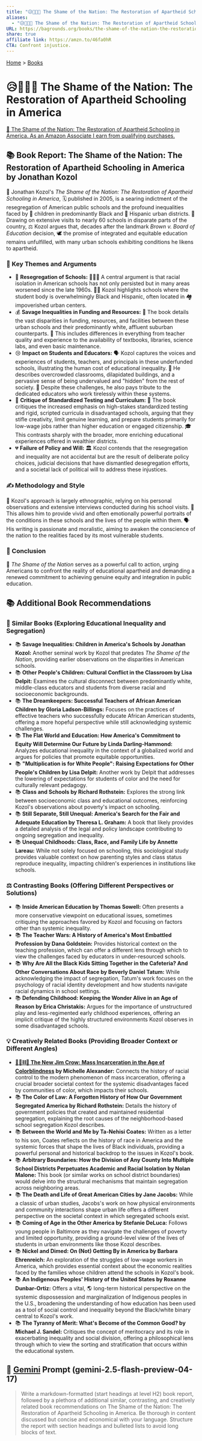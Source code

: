 ```yaml
---
title: "😥🏫🇺🇸 The Shame of the Nation: The Restoration of Apartheid Schooling in America"
aliases:
  - "😥🏫🇺🇸 The Shame of the Nation: The Restoration of Apartheid Schooling in America"
URL: https://bagrounds.org/books/the-shame-of-the-nation-the-restoration-of-apartheid-schooling-in-america
share: true
affiliate link: https://amzn.to/46fa0hR
CTA: Confront injustice.
---
```

[Home](../index.md) > [Books](./index.md)  
# 😥🏫🇺🇸 The Shame of the Nation: The Restoration of Apartheid Schooling in America  
[🛒 The Shame of the Nation: The Restoration of Apartheid Schooling in America. As an Amazon Associate I earn from qualifying purchases.](https://amzn.to/46fa0hR)  
  
## 📚 Book Report: The Shame of the Nation: The Restoration of Apartheid Schooling in America by Jonathan Kozol  
  
👤 Jonathan Kozol's *The Shame of the Nation: The Restoration of Apartheid Schooling in America*, 🗓️ published in 2005, is a searing indictment of the resegregation of American public schools and the profound inequalities faced by 👧 children in predominantly Black and 👦 Hispanic urban districts. 🏫 Drawing on extensive visits to nearly 60 schools in disparate parts of the country, ⚖️ Kozol argues that, decades after the landmark *Brown v. Board of Education* decision, 🕊️ the promise of integrated and equitable education remains unfulfilled, with many urban schools exhibiting conditions he likens to apartheid.  
  
### 🔑 Key Themes and Arguments  
  
* 🏫 **Resegregation of Schools:** 🧑‍🤝‍🧑 A central argument is that racial isolation in American schools has not only persisted but in many areas worsened since the late 1960s. 👧🏽 Kozol highlights schools where the student body is overwhelmingly Black and Hispanic, often located in 🏘️ impoverished urban centers.  
* 💰 **Savage Inequalities in Funding and Resources:** 💸 The book details the vast disparities in funding, resources, and facilities between these urban schools and their predominantly white, affluent suburban counterparts. 🍎 This includes differences in everything from teacher quality and experience to the availability of textbooks, libraries, science labs, and even basic maintenance.  
* 😢 **Impact on Students and Educators:** 🗣️ Kozol captures the voices and experiences of students, teachers, and principals in these underfunded schools, illustrating the human cost of educational inequality. 🏢 He describes overcrowded classrooms, dilapidated buildings, and a pervasive sense of being undervalued and "hidden" from the rest of society. 🙌 Despite these challenges, he also pays tribute to the dedicated educators who work tirelessly within these systems.  
* 📝 **Critique of Standardized Testing and Curriculum:** 🧪 The book critiques the increased emphasis on high-stakes standardized testing and rigid, scripted curricula in disadvantaged schools, arguing that they stifle creativity, limit genuine learning, and prepare students primarily for low-wage jobs rather than higher education or engaged citizenship. 🎓 This contrasts sharply with the broader, more enriching educational experiences offered in wealthier districts.  
* 💔 **Failure of Policy and Will:** 🏛️ Kozol contends that the resegregation and inequality are not accidental but are the result of deliberate policy choices, judicial decisions that have dismantled desegregation efforts, and a societal lack of political will to address these injustices.  
  
### ✍️ Methodology and Style  
  
🔎 Kozol's approach is largely ethnographic, relying on his personal observations and extensive interviews conducted during his school visits. 📝 This allows him to provide vivid and often emotionally powerful portraits of the conditions in these schools and the lives of the people within them. 🗣️ His writing is passionate and moralistic, aiming to awaken the conscience of the nation to the realities faced by its most vulnerable students.  
  
### 🏁 Conclusion  
  
📣 *The Shame of the Nation* serves as a powerful call to action, urging Americans to confront the reality of educational apartheid and demanding a renewed commitment to achieving genuine equity and integration in public education.  
  
## 📚 Additional Book Recommendations  
  
### 📖 Similar Books (Exploring Educational Inequality and Segregation)  
  
* 📚 **Savage Inequalities: Children in America's Schools by Jonathan Kozol:** Another seminal work by Kozol that predates *The Shame of the Nation*, providing earlier observations on the disparities in American schools.  
* 📚 **Other People's Children: Cultural Conflict in the Classroom by Lisa Delpit:** Examines the cultural disconnect between predominantly white, middle-class educators and students from diverse racial and socioeconomic backgrounds.  
* 📚 **The Dreamkeepers: Successful Teachers of African American Children by Gloria Ladson-Billings:** Focuses on the practices of effective teachers who successfully educate African American students, offering a more hopeful perspective while still acknowledging systemic challenges.  
* 📚 **The Flat World and Education: How America's Commitment to Equity Will Determine Our Future by Linda Darling-Hammond:** Analyzes educational inequality in the context of a globalized world and argues for policies that promote equitable opportunities.  
* 📚 **"Multiplication is for White People": Raising Expectations for Other People's Children by Lisa Delpit:** Another work by Delpit that addresses the lowering of expectations for students of color and the need for culturally relevant pedagogy.  
* 📚 **Class and Schools by Richard Rothstein:** Explores the strong link between socioeconomic class and educational outcomes, reinforcing Kozol's observations about poverty's impact on schooling.  
* 📚 **Still Separate, Still Unequal: America's Search for the Fair and Adequate Education by Theresa L. Graham:** A book that likely provides a detailed analysis of the legal and policy landscape contributing to ongoing segregation and inequality.  
* 📚 **Unequal Childhoods: Class, Race, and Family Life by Annette Lareau:** While not solely focused on schooling, this sociological study provides valuable context on how parenting styles and class status reproduce inequality, impacting children's experiences in institutions like schools.  
  
### ⚖️ Contrasting Books (Offering Different Perspectives or Solutions)  
  
* 📚 **Inside American Education by Thomas Sowell:** Often presents a more conservative viewpoint on educational issues, sometimes critiquing the approaches favored by Kozol and focusing on factors other than systemic inequality.  
* 📚 **The Teacher Wars: A History of America's Most Embattled Profession by Dana Goldstein:** Provides historical context on the teaching profession, which can offer a different lens through which to view the challenges faced by educators in under-resourced schools.  
* 📚 **Why Are All the Black Kids Sitting Together in the Cafeteria? And Other Conversations About Race by Beverly Daniel Tatum:** While acknowledging the impact of segregation, Tatum's work focuses on the psychology of racial identity development and how students navigate racial dynamics in school settings.  
* 📚 **Defending Childhood: Keeping the Wonder Alive in an Age of Reason by Erica Christakis:** Argues for the importance of unstructured play and less-regimented early childhood experiences, offering an implicit critique of the highly structured environments Kozol observes in some disadvantaged schools.  
  
### 💡 Creatively Related Books (Providing Broader Context or Different Angles)  
  
* **[🧑🏿⛓️🙈 The New Jim Crow: Mass Incarceration in the Age of Colorblindness](./the-new-jim-crow-mass-incarceration-in-the-age-of-colorblindness.md) by Michelle Alexander:** Connects the history of racial control to the modern phenomenon of mass incarceration, offering a crucial broader societal context for the systemic disadvantages faced by communities of color, which impacts their schools.  
* 📚 **The Color of Law: A Forgotten History of How Our Government Segregated America by Richard Rothstein:** Details the history of government policies that created and maintained residential segregation, explaining the root causes of the neighborhood-based school segregation Kozol describes.  
* 📚 **Between the World and Me by Ta-Nehisi Coates:** Written as a letter to his son, Coates reflects on the history of race in America and the systemic forces that shape the lives of Black individuals, providing a powerful personal and historical backdrop to the issues in Kozol's book.  
* 📚 **Arbitrary Boundaries: How the Division of Any County Into Multiple School Districts Perpetuates Academic and Racial Isolation by Nolan Malone:** This book (or similar works on school district boundaries) would delve into the structural mechanisms that maintain segregation across neighboring areas.  
* 📚 **The Death and Life of Great American Cities by Jane Jacobs:** While a classic of urban studies, Jacobs's work on how physical environments and community interactions shape urban life offers a different perspective on the societal context in which segregated schools exist.  
* 📚 **Coming of Age in the Other America by Stefanie DeLuca:** Follows young people in Baltimore as they navigate the challenges of poverty and limited opportunity, providing a ground-level view of the lives of students in urban environments like those Kozol describes.  
* 📚 **Nickel and Dimed: On (Not) Getting By in America by Barbara Ehrenreich:** An exploration of the struggles of low-wage workers in America, which provides essential context about the economic realities faced by the families whose children attend the schools in Kozol's book.  
* 📚 **An Indigenous Peoples' History of the United States by Roxanne Dunbar-Ortiz:** Offers a vital, 🌎 long-term historical perspective on the systemic dispossession and marginalization of Indigenous peoples in the U.S., broadening the understanding of how education has been used as a tool of social control and inequality beyond the Black/white binary central to Kozol's work.  
* 📚 **The Tyranny of Merit: What's Become of the Common Good? by Michael J. Sandel:** Critiques the concept of meritocracy and its role in exacerbating inequality and social division, offering a philosophical lens through which to view the sorting and stratification that occurs within the educational system.  
  
## 💬 [Gemini](../software/gemini.md) Prompt (gemini-2.5-flash-preview-04-17)  
> Write a markdown-formatted (start headings at level H2) book report, followed by a plethora of additional similar, contrasting, and creatively related book recommendations on The Shame of the Nation: The Restoration of Apartheid Schooling in America. Be thorough in content discussed but concise and economical with your language. Structure the report with section headings and bulleted lists to avoid long blocks of text.